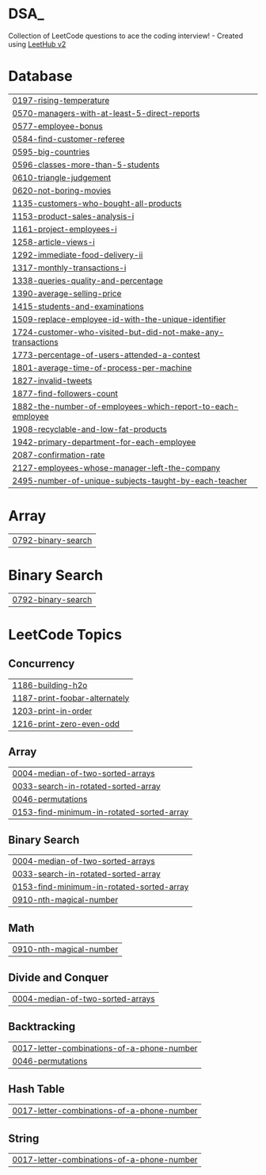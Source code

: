 # DSA_
Collection of LeetCode questions to ace the coding interview! - Created using [LeetHub v2](https://github.com/arunbhardwaj/LeetHub-2.0)


# Database
|  |
| ------- |
| [0197-rising-temperature](https://github.com/MukeshAnandmax/LeetCode_DSA_/tree/master/0197-rising-temperature) |
| [0570-managers-with-at-least-5-direct-reports](https://github.com/MukeshAnandmax/LeetCode_DSA_/tree/master/0570-managers-with-at-least-5-direct-reports) |
| [0577-employee-bonus](https://github.com/MukeshAnandmax/LeetCode_DSA_/tree/master/0577-employee-bonus) |
| [0584-find-customer-referee](https://github.com/MukeshAnandmax/LeetCode_DSA_/tree/master/0584-find-customer-referee) |
| [0595-big-countries](https://github.com/MukeshAnandmax/LeetCode_DSA_/tree/master/0595-big-countries) |
| [0596-classes-more-than-5-students](https://github.com/MukeshAnandmax/LeetCode_DSA_/tree/master/0596-classes-more-than-5-students) |
| [0610-triangle-judgement](https://github.com/MukeshAnandmax/LeetCode_DSA_/tree/master/0610-triangle-judgement) |
| [0620-not-boring-movies](https://github.com/MukeshAnandmax/LeetCode_DSA_/tree/master/0620-not-boring-movies) |
| [1135-customers-who-bought-all-products](https://github.com/MukeshAnandmax/LeetCode_DSA_/tree/master/1135-customers-who-bought-all-products) |
| [1153-product-sales-analysis-i](https://github.com/MukeshAnandmax/LeetCode_DSA_/tree/master/1153-product-sales-analysis-i) |
| [1161-project-employees-i](https://github.com/MukeshAnandmax/LeetCode_DSA_/tree/master/1161-project-employees-i) |
| [1258-article-views-i](https://github.com/MukeshAnandmax/LeetCode_DSA_/tree/master/1258-article-views-i) |
| [1292-immediate-food-delivery-ii](https://github.com/MukeshAnandmax/LeetCode_DSA_/tree/master/1292-immediate-food-delivery-ii) |
| [1317-monthly-transactions-i](https://github.com/MukeshAnandmax/LeetCode_DSA_/tree/master/1317-monthly-transactions-i) |
| [1338-queries-quality-and-percentage](https://github.com/MukeshAnandmax/LeetCode_DSA_/tree/master/1338-queries-quality-and-percentage) |
| [1390-average-selling-price](https://github.com/MukeshAnandmax/LeetCode_DSA_/tree/master/1390-average-selling-price) |
| [1415-students-and-examinations](https://github.com/MukeshAnandmax/LeetCode_DSA_/tree/master/1415-students-and-examinations) |
| [1509-replace-employee-id-with-the-unique-identifier](https://github.com/MukeshAnandmax/LeetCode_DSA_/tree/master/1509-replace-employee-id-with-the-unique-identifier) |
| [1724-customer-who-visited-but-did-not-make-any-transactions](https://github.com/MukeshAnandmax/LeetCode_DSA_/tree/master/1724-customer-who-visited-but-did-not-make-any-transactions) |
| [1773-percentage-of-users-attended-a-contest](https://github.com/MukeshAnandmax/LeetCode_DSA_/tree/master/1773-percentage-of-users-attended-a-contest) |
| [1801-average-time-of-process-per-machine](https://github.com/MukeshAnandmax/LeetCode_DSA_/tree/master/1801-average-time-of-process-per-machine) |
| [1827-invalid-tweets](https://github.com/MukeshAnandmax/LeetCode_DSA_/tree/master/1827-invalid-tweets) |
| [1877-find-followers-count](https://github.com/MukeshAnandmax/LeetCode_DSA_/tree/master/1877-find-followers-count) |
| [1882-the-number-of-employees-which-report-to-each-employee](https://github.com/MukeshAnandmax/LeetCode_DSA_/tree/master/1882-the-number-of-employees-which-report-to-each-employee) |
| [1908-recyclable-and-low-fat-products](https://github.com/MukeshAnandmax/LeetCode_DSA_/tree/master/1908-recyclable-and-low-fat-products) |
| [1942-primary-department-for-each-employee](https://github.com/MukeshAnandmax/LeetCode_DSA_/tree/master/1942-primary-department-for-each-employee) |
| [2087-confirmation-rate](https://github.com/MukeshAnandmax/LeetCode_DSA_/tree/master/2087-confirmation-rate) |
| [2127-employees-whose-manager-left-the-company](https://github.com/MukeshAnandmax/LeetCode_DSA_/tree/master/2127-employees-whose-manager-left-the-company) |
| [2495-number-of-unique-subjects-taught-by-each-teacher](https://github.com/MukeshAnandmax/LeetCode_DSA_/tree/master/2495-number-of-unique-subjects-taught-by-each-teacher) |
# Array
|  |
| ------- |
| [0792-binary-search](https://github.com/MukeshAnandmax/LeetCode_DSA_/tree/master/0792-binary-search) |
# Binary Search
|  |
| ------- |
| [0792-binary-search](https://github.com/MukeshAnandmax/LeetCode_DSA_/tree/master/0792-binary-search) |
<!---LeetCode Topics Start-->
# LeetCode Topics
## Concurrency
|  |
| ------- |
| [1186-building-h2o](https://github.com/MukeshAnandmax/LeetCode_DSA_/tree/master/1186-building-h2o) |
| [1187-print-foobar-alternately](https://github.com/MukeshAnandmax/LeetCode_DSA_/tree/master/1187-print-foobar-alternately) |
| [1203-print-in-order](https://github.com/MukeshAnandmax/LeetCode_DSA_/tree/master/1203-print-in-order) |
| [1216-print-zero-even-odd](https://github.com/MukeshAnandmax/LeetCode_DSA_/tree/master/1216-print-zero-even-odd) |
## Array
|  |
| ------- |
| [0004-median-of-two-sorted-arrays](https://github.com/MukeshAnandmax/LeetCode_DSA_/tree/master/0004-median-of-two-sorted-arrays) |
| [0033-search-in-rotated-sorted-array](https://github.com/MukeshAnandmax/LeetCode_DSA_/tree/master/0033-search-in-rotated-sorted-array) |
| [0046-permutations](https://github.com/MukeshAnandmax/LeetCode_DSA_/tree/master/0046-permutations) |
| [0153-find-minimum-in-rotated-sorted-array](https://github.com/MukeshAnandmax/LeetCode_DSA_/tree/master/0153-find-minimum-in-rotated-sorted-array) |
## Binary Search
|  |
| ------- |
| [0004-median-of-two-sorted-arrays](https://github.com/MukeshAnandmax/LeetCode_DSA_/tree/master/0004-median-of-two-sorted-arrays) |
| [0033-search-in-rotated-sorted-array](https://github.com/MukeshAnandmax/LeetCode_DSA_/tree/master/0033-search-in-rotated-sorted-array) |
| [0153-find-minimum-in-rotated-sorted-array](https://github.com/MukeshAnandmax/LeetCode_DSA_/tree/master/0153-find-minimum-in-rotated-sorted-array) |
| [0910-nth-magical-number](https://github.com/MukeshAnandmax/LeetCode_DSA_/tree/master/0910-nth-magical-number) |
## Math
|  |
| ------- |
| [0910-nth-magical-number](https://github.com/MukeshAnandmax/LeetCode_DSA_/tree/master/0910-nth-magical-number) |
## Divide and Conquer
|  |
| ------- |
| [0004-median-of-two-sorted-arrays](https://github.com/MukeshAnandmax/LeetCode_DSA_/tree/master/0004-median-of-two-sorted-arrays) |
## Backtracking
|  |
| ------- |
| [0017-letter-combinations-of-a-phone-number](https://github.com/MukeshAnandmax/LeetCode_DSA_/tree/master/0017-letter-combinations-of-a-phone-number) |
| [0046-permutations](https://github.com/MukeshAnandmax/LeetCode_DSA_/tree/master/0046-permutations) |
## Hash Table
|  |
| ------- |
| [0017-letter-combinations-of-a-phone-number](https://github.com/MukeshAnandmax/LeetCode_DSA_/tree/master/0017-letter-combinations-of-a-phone-number) |
## String
|  |
| ------- |
| [0017-letter-combinations-of-a-phone-number](https://github.com/MukeshAnandmax/LeetCode_DSA_/tree/master/0017-letter-combinations-of-a-phone-number) |
<!---LeetCode Topics End-->